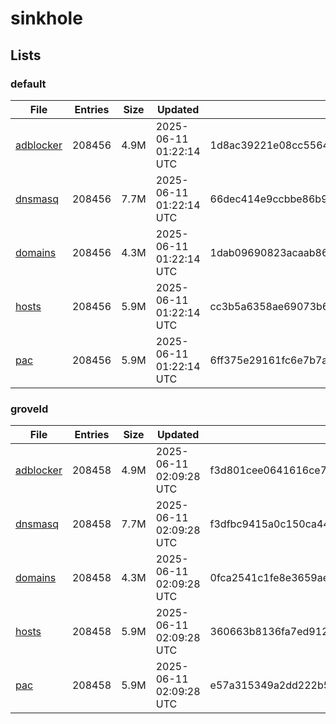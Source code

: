 # sinkhole

## Lists

### default

|File|Entries|Size|Updated|Hash|
|-|-|-|-|-|
|[adblocker](https://raw.githubusercontent.com/groveld/sinkhole/lists/default/adblocker.txt)|208456|4.9M|2025-06-11 01:22:14 UTC|1d8ac39221e08cc55644feac8d035321cc2250e3ef22b3504eb4bc77e69fa944|
|[dnsmasq](https://raw.githubusercontent.com/groveld/sinkhole/lists/default/dnsmasq.txt)|208456|7.7M|2025-06-11 01:22:14 UTC|66dec414e9ccbbe86b9d2f5e3d081b950800afd2ba6cb660ccef3e93e2ba8fed|
|[domains](https://raw.githubusercontent.com/groveld/sinkhole/lists/default/domains.txt)|208456|4.3M|2025-06-11 01:22:14 UTC|1dab09690823acaab860849c408309c361874be6349a9ed69e8309f02e929545|
|[hosts](https://raw.githubusercontent.com/groveld/sinkhole/lists/default/hosts.txt)|208456|5.9M|2025-06-11 01:22:14 UTC|cc3b5a6358ae69073b65548067d7771b6add955c9d49d5266e7be0942a8a407a|
|[pac](https://raw.githubusercontent.com/groveld/sinkhole/lists/default/pac.txt)|208456|5.9M|2025-06-11 01:22:14 UTC|6ff375e29161fc6e7b7aca8cfc6e1718f4d822a8a51e5084bc19f484f76d60e9|

### groveld

|File|Entries|Size|Updated|Hash|
|-|-|-|-|-|
|[adblocker](https://raw.githubusercontent.com/groveld/sinkhole/lists/groveld/adblocker.txt)|208458|4.9M|2025-06-11 02:09:28 UTC|f3d801cee0641616ce736d5e526061775c660b25d7f6932253dc3a0e442bfb5c|
|[dnsmasq](https://raw.githubusercontent.com/groveld/sinkhole/lists/groveld/dnsmasq.txt)|208458|7.7M|2025-06-11 02:09:28 UTC|f3dfbc9415a0c150ca445415d297e2df7b1d8a4b96ea760e80b87b27da95e166|
|[domains](https://raw.githubusercontent.com/groveld/sinkhole/lists/groveld/domains.txt)|208458|4.3M|2025-06-11 02:09:28 UTC|0fca2541c1fe8e3659ae0d91c7b16597db10f75247395918a6b737ea1531614b|
|[hosts](https://raw.githubusercontent.com/groveld/sinkhole/lists/groveld/hosts.txt)|208458|5.9M|2025-06-11 02:09:28 UTC|360663b8136fa7ed91258366d4444ff3b3946d15eef0ef4086ffa7db4f5a7f37|
|[pac](https://raw.githubusercontent.com/groveld/sinkhole/lists/groveld/pac.txt)|208458|5.9M|2025-06-11 02:09:28 UTC|e57a315349a2dd222b520a5db2383a31e791a012be702eaaaef48b5d7dda2e96|
